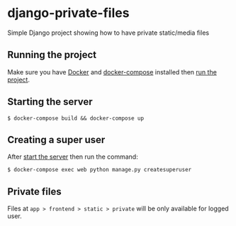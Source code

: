 # django-private-files
Simple Django project showing how to have private static/media files

## Running the project

Make sure you have [Docker](https://docs.docker.com/get-docker/) and [docker-compose](https://docs.docker.com/compose/install/) installed then [run the project](#starting-the-server).


## Starting the server

    $ docker-compose build && docker-compose up


## Creating a super user

After [start the server](#starting-the-server) then run the command:

    $ docker-compose exec web python manage.py createsuperuser

## Private files

Files at `app > frontend > static > private` will be only available for logged user.